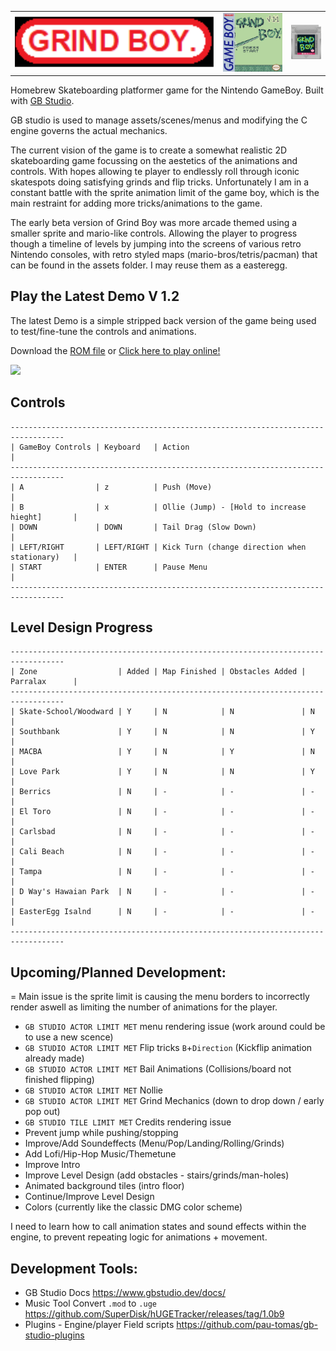 
<table>
<tr>
<td>
  
<a >
  <img src="https://github.com/Shellywell123/Grind-Boy/blob/GB-Studio-3.1/assets/Product/Banner.png" width="500" />
</a>
  
</pre>
</td>
<td>
  
<a >
  <img src="https://github.com/Shellywell123/Grind-Boy/blob/GB-Studio-3.1/assets/Product/BoxCover.png" width="150" />
</a>
  
</pre>
</td>
<td>

<a >
  <img src="https://github.com/Shellywell123/Grind-Boy/blob/GB-Studio-3.1/assets/Product/Cartridge.png" width="75" />
</a>

</td>
</tr>
</table>

Homebrew Skateboarding platformer game for the Nintendo GameBoy.
Built with [GB Studio](https://www.gbstudio.dev/). 

GB studio is used to manage assets/scenes/menus and modifying the C engine governs the actual mechanics.

The current vision of the game is to create a somewhat realistic 2D skateboarding game focussing on the aestetics of the animations and controls. With hopes allowing te player to endlessly roll through iconic skatespots doing satisfying grinds and flip tricks. Unfortunately I am in a constant battle with the sprite animation limit of the game boy, which is the main restraint for adding more tricks/animations to the game.

The early beta version of Grind Boy was more arcade themed using a smaller sprite and mario-like controls. Allowing the player to progress though a timeline of levels by jumping into the screens of various retro Nintendo consoles, with retro styled maps (mario-bros/tetris/pacman) that can be found in the assets folder. I may reuse them as a easteregg.

## Play the Latest Demo V 1.2
The latest Demo is a simple stripped back version of the game being used to test/fine-tune the controls and animations.

Download the [ROM file](https://github.com/Shellywell123/Grind-Boy/blob/GB-Studio-3.1/build/rom/game.gb) or [Click here to play online!](https://shellywell123.github.io/Grind-Boy/build/web/index.html)

<a href="https://shellywell123.github.io/Grind-Boy/build/web/index.html">
  <img src="https://github.com/Shellywell123/Grind-Boy/blob/GB-Studio-3.1/assets/screenshots/DemoV1.1.gif" width="800" />
</a>

## Controls
```
----------------------------------------------------------------------------------
| GameBoy Controls | Keyboard   | Action                                         |
----------------------------------------------------------------------------------
| A                | z          | Push (Move)                                    |
| B                | x          | Ollie (Jump) - [Hold to increase hieght]       |
| DOWN             | DOWN       | Tail Drag (Slow Down)                          |
| LEFT/RIGHT       | LEFT/RIGHT | Kick Turn (change direction when stationary)   |
| START            | ENTER      | Pause Menu                                     | 
----------------------------------------------------------------------------------
```

## Level Design Progress
 ```
----------------------------------------------------------------------------------
| Zone                  | Added | Map Finished | Obstacles Added | Parralax      |
----------------------------------------------------------------------------------
| Skate-School/Woodward | Y     | N            | N               | N             |
| Southbank             | Y     | N            | N               | Y             |
| MACBA                 | Y     | N            | Y               | N             |
| Love Park             | Y     | N            | N               | Y             |
| Berrics               | N     | -            | -               | -             |
| El Toro               | N     | -            | -               | -             |
| Carlsbad              | N     | -            | -               | -             |
| Cali Beach            | N     | -            | -               | -             |
| Tampa                 | N     | -            | -               | -             |
| D Way's Hawaian Park  | N     | -            | -               | -             |
| EasterEgg Isalnd      | N     | -            | -               | -             |
----------------------------------------------------------------------------------
```

## Upcoming/Planned Development:
 = Main issue is the sprite limit is causing the menu borders to incorrectly render aswell as limiting the number of animations for the player. 
 - `GB STUDIO ACTOR LIMIT MET` menu rendering issue (work around could be to use a new scence)
 - `GB STUDIO ACTOR LIMIT MET` Flip tricks `B`+`Direction` (Kickflip animation already made)
 - `GB STUDIO ACTOR LIMIT MET` Bail Animations (Collisions/board not finished flipping)
 - `GB STUDIO ACTOR LIMIT MET` Nollie
 - `GB STUDIO ACTOR LIMIT MET` Grind Mechanics (down to drop down / early pop out)
 - `GB STUDIO TILE LIMIT MET` Credits rendering issue
 - Prevent jump while pushing/stopping
 - Improve/Add Soundeffects (Menu/Pop/Landing/Rolling/Grinds)
 - Add Lofi/Hip-Hop Music/Themetune
 - Improve Intro
 - Improve Level Design (add obstacles - stairs/grinds/man-holes)
 - Animated background tiles (intro floor)
 - Continue/Improve Level Design
 - Colors (currently like the classic DMG color scheme)

I need to learn how to call animation states and sound effects within the engine, to prevent repeating logic for animations + movement.

## Development Tools:
- GB Studio Docs https://www.gbstudio.dev/docs/
- Music Tool Convert `.mod` to `.uge` https://github.com/SuperDisk/hUGETracker/releases/tag/1.0b9
- Plugins - Engine/player Field scripts https://github.com/pau-tomas/gb-studio-plugins
